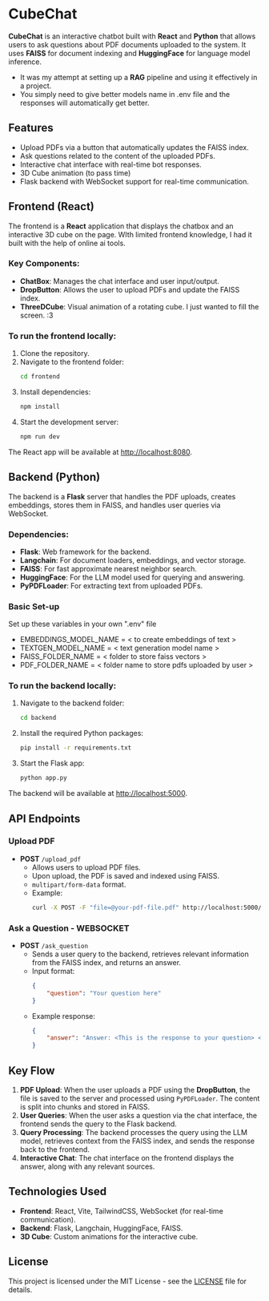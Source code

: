 # CubeChat

**CubeChat** is an interactive chatbot built with **React** and **Python** that allows users to ask questions about PDF documents uploaded to the system. It uses **FAISS** for document indexing and **HuggingFace** for language model inference.
- It was my attempt at setting up a **RAG** pipeline and using it effectively in a project.
- You simply need to give better models name in .env file and the responses will automatically get better.


## Features
- Upload PDFs via a button that automatically updates the FAISS index.
- Ask questions related to the content of the uploaded PDFs.
- Interactive chat interface with real-time bot responses.
- 3D Cube animation (to pass time)
- Flask backend with WebSocket support for real-time communication.


## Frontend (React)

The frontend is a **React** application that displays the chatbox and an interactive 3D cube on the page. WIth limited frontend knowledge, I had it built with the help of online ai tools.

### Key Components:
- **ChatBox**: Manages the chat interface and user input/output.
- **DropButton**: Allows the user to upload PDFs and update the FAISS index.
- **ThreeDCube**: Visual animation of a rotating cube. I just wanted to fill the screen. :3

### To run the frontend locally:
1. Clone the repository.
2. Navigate to the frontend folder:
    ```bash
    cd frontend
    ```
3. Install dependencies:
    ```bash
    npm install
    ```
4. Start the development server:
    ```bash
    npm run dev
    ```

The React app will be available at [http://localhost:8080](http://localhost:8080).

## Backend (Python)

The backend is a **Flask** server that handles the PDF uploads, creates embeddings, stores them in FAISS, and handles user queries via WebSocket.

### Dependencies:
- **Flask**: Web framework for the backend.
- **Langchain**: For document loaders, embeddings, and vector storage.
- **FAISS**: For fast approximate nearest neighbor search.
- **HuggingFace**: For the LLM model used for querying and answering.
- **PyPDFLoader**: For extracting text from uploaded PDFs.


### Basic Set-up
Set up these variables in your own ".env" file 
- EMBEDDINGS_MODEL_NAME = < to create embeddings of text >
- TEXTGEN_MODEL_NAME = < text generation model name >
- FAISS_FOLDER_NAME = < folder to store faiss vectors >
- PDF_FOLDER_NAME = < folder name to store pdfs uploaded by user >

### To run the backend locally:
1. Navigate to the backend folder:
    ```bash
    cd backend
    ```
2. Install the required Python packages:
    ```bash
    pip install -r requirements.txt
    ```
3. Start the Flask app:
    ```bash
    python app.py
    ```

The backend will be available at [http://localhost:5000](http://localhost:5000).

## API Endpoints

### Upload PDF
- **POST** `/upload_pdf`
    - Allows users to upload PDF files.
    - Upon upload, the PDF is saved and indexed using FAISS.
    - `multipart/form-data` format.
    - Example:
        ```bash
        curl -X POST -F "file=@your-pdf-file.pdf" http://localhost:5000/upload_pdf
        ```

### Ask a Question - WEBSOCKET
- **POST** `/ask_question`
    - Sends a user query to the backend, retrieves relevant information from the FAISS index, and returns an answer.
    - Input format:
        ```json
        {
            "question": "Your question here"
        }
        ```
    - Example response:
        ```json
        {
            "answer": "Answer: <This is the response to your question> <optional: sources>",
        }
        ```

## Key Flow

1. **PDF Upload**: When the user uploads a PDF using the **DropButton**, the file is saved to the server and processed using `PyPDFLoader`. The content is split into chunks and stored in FAISS.
2. **User Queries**: When the user asks a question via the chat interface, the frontend sends the query to the Flask backend.
3. **Query Processing**: The backend processes the query using the LLM model, retrieves context from the FAISS index, and sends the response back to the frontend.
4. **Interactive Chat**: The chat interface on the frontend displays the answer, along with any relevant sources.

## Technologies Used
- **Frontend**: React, Vite, TailwindCSS, WebSocket (for real-time communication).
- **Backend**: Flask, Langchain, HuggingFace, FAISS.
- **3D Cube**: Custom animations for the interactive cube.

## License

This project is licensed under the MIT License - see the [LICENSE](LICENSE) file for details.


